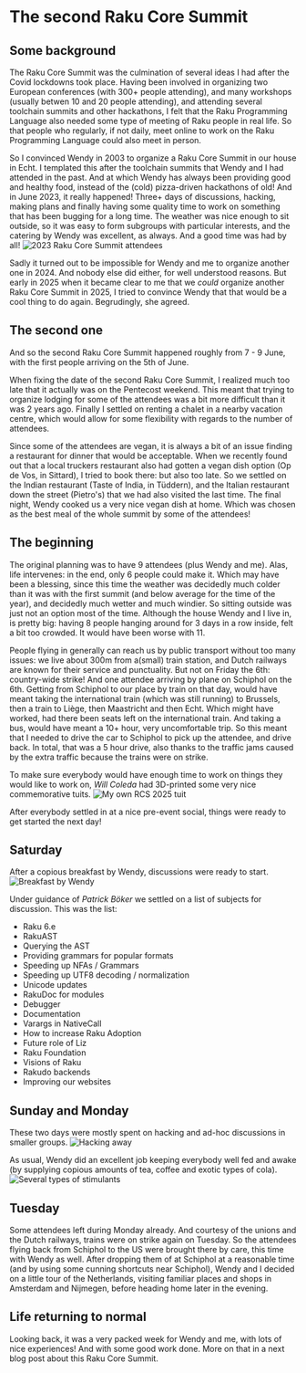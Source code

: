 # The second Raku Core Summit

## Some background

The Raku Core Summit was the culmination of several ideas I had after the Covid lockdowns took place.  Having been involved in organizing two European conferences (with 300+ people attending), and many workshops (usually betwen 10 and 20 people attending), and attending several toolchain summits and other hackathons, I felt that the Raku Programming Language also needed some type of meeting of Raku people in real life.  So that people who regularly, if not daily, meet online to work on the Raku Programming Language could also meet in person.

So I convinced Wendy in 2003 to organize a Raku Core Summit in our house in Echt.  I templated this after the toolchain summits that Wendy and I had attended in the past.  And at which Wendy has always been providing good and healthy food, instead of the (cold) pizza-driven hackathons of old!  And in June 2023, it really happened!  Three+ days of discussions, hacking, making plans and finally having some quality time to work on something that has been bugging for a long time.  The weather was nice enough to sit outside, so it was easy to form subgroups with particular interests, and the catering by Wendy was excellent, as always.  And a good time was had by all!
![2023 Raku Core Summit attendees](https://rakudoweekly.blog/wp-content/uploads/2023/06/img_1534-edited.jpeg)

Sadly it turned out to be impossible for Wendy and me to organize another one in 2024.  And nobody else did either, for well understood reasons.  But early in 2025 when it became clear to me that we *could* organize another Raku Core Summit in 2025, I tried to convince Wendy that that would be a cool thing to do again.  Begrudingly, she agreed.

## The second one

And so the second Raku Core Summit happened roughly from 7 - 9 June, with the first people arriving on the 5th of June.

When fixing the date of the second Raku Core Summit, I realized much too late that it actually was on the Pentecost weekend.  This meant that trying to organize lodging for some of the attendees was a bit more difficult than it was 2 years ago.  Finally I settled on renting a chalet in a nearby vacation centre, which would allow for some flexibility with regards to the number of attendees.

Since some of the attendees are vegan, it is always a bit of an issue finding a restaurant for dinner that would be acceptable.  When we recently found out that a local truckers restaurant also had gotten a vegan dish option (Op de Vos, in Sittard), I tried to book there: but also too late.  So we settled on the Indian restaurant (Taste of India, in Tüddern), and the Italian restaurant down the street (Pietro's) that we had also visited the last time.  The final night, Wendy cooked us a very nice vegan dish at home.  Which was chosen as the best meal of the whole summit by some of the attendees!

## The beginning

The original planning was to have 9 attendees (plus Wendy and me).  Alas, life intervenes: in the end, only 6 people could make it.  Which may have been a blessing, since this time the weather was decidedly much colder than it was with the first summit (and below average for the time of the year), and decidedly much wetter and much windier.  So sitting outside was just not an option most of the time.  Although the house Wendy and I live in, is pretty big: having 8 people hanging around for 3 days in a row inside, felt a bit too crowded.  It would have been worse with 11.

People flying in generally can reach us by public transport without too many issues: we live about 300m from a(small) train station, and Dutch railways are known for their service and punctuality.  But not on Friday the 6th: country-wide strike!  And one attendee arriving by plane on Schiphol on the 6th.  Getting from Schiphol to our place by train on that day, would have meant taking the international train (which was still running) to Brussels, then a train to Liège, then Maastricht and then Echt.  Which might have worked, had there been seats left on the international train.  And taking a bus, would have meant a 10+ hour, very uncomfortable trip.  So this meant that I needed to drive the car to Schiphol to pick up the attendee, and drive back.  In total, that was a 5 hour drive, also thanks to the traffic jams caused by the extra traffic because the trains were on strike.

To make sure everybody would have enough time to work on things they would like to work on, *Will Coleda* had 3D-printed some very nice commemorative tuits.
![My own RCS 2025 tuit](https://github.com/user-attachments/assets/289c9064-c798-4f8c-a031-38e2977b6dde)

After everybody settled in at a nice pre-event social, things were ready to get started the next day!

## Saturday
After a copious breakfast by Wendy, discussions were ready to start.
![Breakfast by Wendy](https://github.com/user-attachments/assets/e438a552-0fc9-4269-86ec-0dee119d8c9b)

Under guidance of *Patrick Böker* we settled on a list of subjects for discussion.  This was the list:

- Raku 6.e
- RakuAST
- Querying the AST
- Providing grammars for popular formats
- Speeding up NFAs / Grammars
- Speeding up UTF8 decoding / normalization
- Unicode updates
- RakuDoc for modules
- Debugger
- Documentation
- Varargs in NativeCall
- How to increase Raku Adoption
- Future role of Liz
- Raku Foundation
- Visions of Raku
- Rakudo backends
- Improving our websites

## Sunday and Monday
These two days were mostly spent on hacking and ad-hoc discussions in smaller groups.
![Hacking away](https://github.com/user-attachments/assets/d0163cbf-44ff-4813-8644-423da5bcc1dc)

As usual, Wendy did an excellent job keeping everybody well fed and awake (by supplying copious amounts of tea, coffee and exotic types of cola).
![Several types of stimulants](https://github.com/user-attachments/assets/bc6c2b1c-32b3-44d1-8285-0d1c25d29302)

## Tuesday
Some attendees left during Monday already.  And courtesy of the unions and the Dutch railways, trains were on strike again on Tuesday.  So the attendees flying back from Schiphol to the US were brought there by care, this time with Wendy as well.  After dropping them of at Schiphol at a reasonable time (and by using some cunning shortcuts near Schiphol), Wendy and I decided on a little tour of the Netherlands, visiting familiar places and shops in Amsterdam and Nijmegen, before heading home later in the evening.

## Life returning to normal
Looking back, it was a very packed week for Wendy and me, with lots of nice experiences!  And with some good work done.  More on that in a next blog post about this Raku Core Summit.
